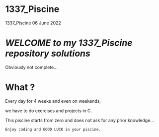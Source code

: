 # 1337_Piscine
1337_Piscine 06 June 2022

# *WELCOME to my 1337_Piscine repository solutions*

Obviously not complete...

# What ?
Every day for 4 weeks and even on weekends,

we have to do exercises and projects in C. 

This piscine starts from zero and does not ask for any prior knowledge... 


`Enjoy coding and GOOD LUCK in your piscine.`

